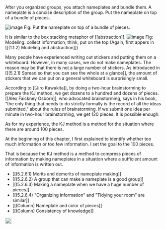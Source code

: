 
After you organized groups, you attach nameplates and bundle them. A nameplate is a concise description of the group. Put the nameplate on top of a bundle of pieces.

![image](https://gyazo.com/ad2e66f61b810a7203e4a02eb4edc82b/thumb/1000)
Fig: Put the nameplate on top of a bundle of pieces.

It is similar to the box stacking metaphor of [[abstraction]].
![image](https://gyazo.com/ab95464e1ed246181daf2da6c1e72a4c/thumb/1000)
Fig: Modeling: collect information, think, put on the top (Again, first appers in [[(1.1.2) Modeling and abstraction]])


Many people have experienced writing out stickers and putting them on a whiteboard. However, in many cases, we do not make nameplates. The reason may be that there is not a large number of stickers. As introduced in [[(5.2.1) Spread so that you can see the whole at a glance]], the amount of stickers that we can put on a general whiteboard is surprisingly small.

According to [[Jiro Kawakita]], by doing a two-hour brainstorming to prepare the KJ method, we get dozens to a hundred and dozens of pieces. [[Alex Faickney Osborn]], who advocated brainstorming, says in his book, "the only thing that needs to do strictly formally is the record of all the ideas submitted," about the rules of brainstorming. If we submit one idea per minute in two-hour brainstorming, we get 120 pieces. It is possible enough.

As for my experience, the KJ method is a method for the situation where there are around 100 pieces.

At the beginning of this chapter, I first explained to identify whether too much information or too few information. I set the goal to the 100 pieces.

That is because the KJ method is a method to compress pieces of information by making nameplates in a situation where a sufficient amount of information is written out.

- [[(5.2.6.1) Merits and demerits of nameplate making]]
- [[(5.2.6.2) A group that can make a nameplate is a good group]]
- [[(5.2.6.3) Making a nameplate when we have a huge number of pieces]]
- [[(5.2.6.4) "Organizing information" and "Tidying your room" are similar]]
- [[(Column) Nameplate and color of pieces]]
- [[(Column) Consistency of knowledge]]
<img src='https://scrapbox.io/api/pages/nishio/en/icon' alt='en.icon' height="19.5"/>